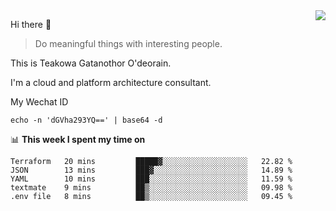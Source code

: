 <img align="right" src="https://github-readme-stats.vercel.app/api?username=Teakowa&show_icons=true&icon_color=2f80ed&text_color=718096&bg_color=ffffff&hide_title=true" />

Hi there 👋

> Do meaningful things with interesting people.

This is Teakowa Gatanothor O'deorain.

I'm a cloud and platform architecture consultant.

My Wechat ID

```
echo -n 'dGVha293YQ==' | base64 -d
```

📊 **This week I spent my time on**
<!--START_SECTION:waka-->
```text
Terraform   20 mins         █████▓░░░░░░░░░░░░░░░░░░░   22.82 % 
JSON        13 mins         ███▓░░░░░░░░░░░░░░░░░░░░░   14.89 % 
YAML        10 mins         ███░░░░░░░░░░░░░░░░░░░░░░   11.59 % 
textmate    9 mins          ██▒░░░░░░░░░░░░░░░░░░░░░░   09.98 % 
.env file   8 mins          ██▒░░░░░░░░░░░░░░░░░░░░░░   09.45 % 
```
<!--END_SECTION:waka-->
